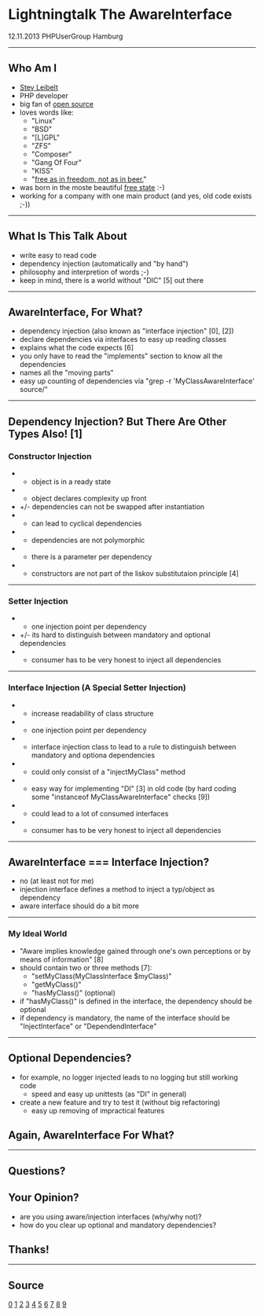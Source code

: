 # Lightningtalk The AwareInterface

12.11.2013
PHPUserGroup Hamburg

---

## Who Am I

* [Stev Leibelt](http://stev.leibelt.de/)
* PHP developer
* big fan of [open source](http://opensource.org/licenses)
* loves words like:
    * "Linux"
    * "BSD"
    * "[L]GPL"
    * "ZFS"
    * "Composer"
    * "Gang Of Four"
    * "KISS"
    * "[free as in freedom, not as in beer.](http://theopensourceschool.blogspot.de/2010/01/free-as-in-freedom-not-as-in-free-beer.html)"
* was born in the moste beautiful [free state](http://en.wikipedia.org/wiki/Saxony) :-)
* working for a company with one main product (and yes, old code exists ;-))

---

## What Is This Talk About

* write easy to read code
* dependency injection (automatically and "by hand")
* philosophy and interpretion of words ;-)
* keep in mind, there is a world without "DIC" [5] out there

---

## AwareInterface, For What?

* dependency injection (also known as "interface injection" [0], [2])
* declare dependencies via interfaces to easy up reading classes
* explains what the code expects [6]
* you only have to read the "implements" section to know all the dependencies
* names all the "moving parts"
* easy up counting of dependencies via "grep -r 'MyClassAwareInterface' source/"

---

## Dependency Injection? But There Are Other Types Also! [1]

### Constructor Injection 

* + object is in a ready state
* + object declares complexity up front
* +/- dependencies can not be swapped after instantiation 
* - can lead to cyclical dependencies 
* - dependencies are not polymorphic
* - there is a parameter per dependency
* - constructors are not part of the liskov substitutaion principle [4]

---

### Setter Injection

* + one injection point per dependency
* +/- its hard to distinguish between mandatory and optional dependencies
* - consumer has to be very honest to inject all dependencies

---

### Interface Injection (A Special Setter Injection)

* + increase readability of class structure
* + one injection point per dependency
* + interface injection class to lead to a rule to distinguish between mandatory and optiona dependencies
* + could only consist of a "injectMyClass" method
* + easy way for implementing "DI" [3] in old code (by hard coding some "instanceof MyClassAwareInterface" checks [9])
* - could lead to a lot of consumed interfaces
* - consumer has to be very honest to inject all dependencies

---

## AwareInterface === Interface Injection?

* no (at least not for me)
* injection interface defines a method to inject a typ/object as dependency
* aware interface should do a bit more

---

### My Ideal World

* "Aware implies knowledge gained through one's own perceptions or by means of information" [8]
* should contain two or three methods [7]:
    * "setMyClass(MyClassInterface $myClass)"
    * "getMyClass()"
    * "hasMyClass()" (optional)
* if "hasMyClass()" is defined in the interface, the dependency should be optional
* if dependency is mandatory, the name of the interface should be "InjectInterface" or "DependendInterface"

---

## Optional Dependencies?

* for example, no logger injected leads to no logging but still working code
    * speed and easy up unittests (as "DI" in general)
* create a new feature and try to test it (without big refactoring)
    * easy up removing of impractical features

## Again, AwareInterface For What?

---

## Questions?

## Your Opinion?

* are you using aware/injection interfaces (why/why not)?
* how do you clear up optional and mandatory dependencies?

## Thanks!

---

## Source

[0](http://avalanche123.com/blog/2010/10/01/interface-injection-and-symfony2-dic/)
[1](http://www.slideshare.net/ralphschindler/zend-di-in-zf-20)
[2](http://martinfowler.com/articles/injection.html#InterfaceInjection)
[3](http://de.wikipedia.org/wiki/Dependency_Injection)
[4](http://en.wikipedia.org/wiki/Liskov_substitution_principle)
[5](http://api.symfony.com/2.0/Symfony/Component/DependencyInjection/ContainerAwareInterface.html)
[6](http://stackoverflow.com/questions/6188466/what-is-aware-when-should-i-include-in-my-class-name)
[7](http://artodeto.bazzline.net/archives/418-some-thoughts-about-AwareInterfaces-and-InjectorInterfaces.html)
[8](http://www.thefreedictionary.com/aware)
[9](https://github.com/php-loep/di/issues/3)
